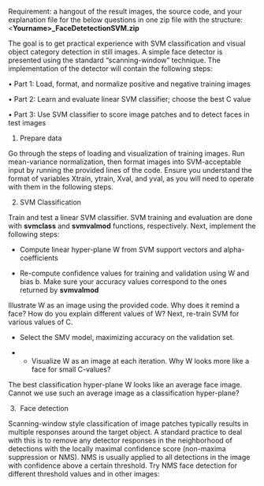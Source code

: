 Requirement: a hangout of the result images, the source code, and your explanation file for the below questions in one zip file with the structure: <**Yourname>_FaceDetetectionSVM.zip** 

The goal is to get practical experience with SVM classification and visual object category detection in still images. A simple face detector is presented using the standard “scanning-window” technique. The implementation of the detector will contain the following steps:

• Part 1: Load, format, and normalize positive and negative training images

• Part 2: Learn and evaluate linear SVM classifier; choose the best C value

• Part 3: Use SVM classifier to score image patches and to detect faces in test images

1. Prepare data 

Go through the steps of loading and visualization of training images. Run mean-variance normalization, then format images into SVM-acceptable input by running the provided lines of the code. Ensure you understand the format of variables Xtrain, ytrain, Xval, and yval, as you will need to operate with them in the following steps.

2. SVM Classification 

Train and test a linear SVM classifier. SVM training and evaluation are done with **svmclass** and **svmvalmod** functions, respectively. Next, implement the following steps:

- Compute linear hyper-plane W from SVM support vectors and alpha-coefficients
    
- Re-compute confidence values for training and validation using W and bias b. Make sure your accuracy values correspond to the ones returned by **svmvalmod**
    

Illustrate W as an image using the provided code. Why does it remind a face? How do you explain different values of W? Next, re-train SVM for various values of C. 

- Select the SMV model, maximizing accuracy on the validation set.
    
- - Visualize W as an image at each iteration. Why W looks more like a face for small C-values?
        
    

The best classification hyper-plane W looks like an average face image. Cannot we use such an average image as a classification hyper-plane?

 3.  Face detection

Scanning-window style classification of image patches typically results in multiple responses around the target object. A standard practice to deal with this is to remove any detector responses in the neighborhood of detections with the locally maximal confidence score (non-maxima suppression or NMS). NMS is usually applied to all detections in the image with confidence above a certain threshold. Try NMS face detection for different threshold values and in other images: